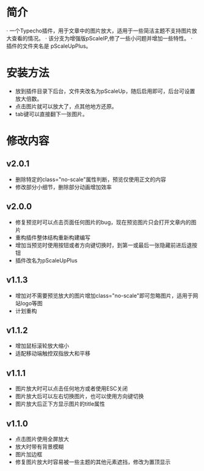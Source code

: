 # 简介
· 一个Typecho插件，用于文章中的图片放大，适用于一些简洁主题不支持图片放大查看的情况。
· 该分支为增强版pScaleIP,修了一些小问题并增加一些特性。
· 插件的文件夹名是 pScaleUpPlus。

# 安装方法
- 放到插件目录下后台，文件夹改名为pScaleUp，随后启用即可，后台可设置放大倍数。
- 点击图片就可以放大了，点其他地方还原。
- tab键可以直接翻下一张图片。

# 修改内容
## v2.0.1
- 删除特定的class="no-scale"属性判断，预览仅使用正文的内容
- 修改部分小细节，删除部分动画增加效率

## v2.0.0
- 修复预览时可以点击页面任何图片的bug，现在预览图片只会打开文章内的图片
- 重构插件整体结构重新构建编写
- 增加当预览时使用按钮或者方向键切换时，到第一或最后一张隐藏前进后退按钮
- 插件改名为pScaleUpPlus

## v1.1.3
- 增加对不需要预览放大的图片增加class="no-scale"即可忽略图片，适用于网站logo等图
- 计划重构

## v1.1.2
- 增加鼠标滚轮放大缩小
- 适配移动端触控双指放大和平移

## v1.1.1
- 图片放大时可以点击任何地方或者使用ESC关闭
- 图片放大后可以左右切换图片，也可以使用方向键切换
- 图片放大后正下方显示图片的title属性

## v1.1.0
- 点击图片使用全屏放大
- 放大时带有背景模糊
- 图片加边框
- 修复图片放大时容易被一些主题的其他元素遮挡，修改为置顶显示




